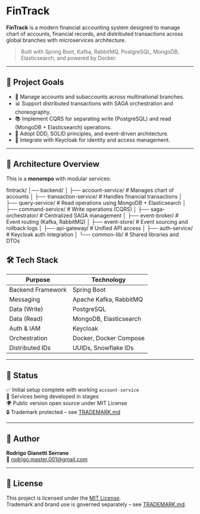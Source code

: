 # FinTrack

**FinTrack** is a modern financial accounting system designed to manage chart of accounts, financial records, and distributed transactions across global branches with microservices architecture.

> Built with Spring Boot, Kafka, RabbitMQ, PostgreSQL, MongoDB, Elasticsearch, and powered by Docker.

---

## 🚀 Project Goals

- 📘 Manage accounts and subaccounts across multinational branches.
- 📊 Support distributed transactions with SAGA orchestration and choreography.
- 📚 Implement CQRS for separating write (PostgreSQL) and read (MongoDB + Elasticsearch) operations.
- 🧠 Adopt DDD, SOLID principles, and event-driven architecture.
- 🔐 Integrate with Keycloak for identity and access management.

---

## 🧱 Architecture Overview

This is a **monorepo** with modular services:

fintrack/ 
│── backend/ 
│ ├── account-service/ # Manages chart of accounts 
│ ├── transaction-service/ # Handles financial transactions 
│ ├── query-service/ # Read operations using MongoDB + Elasticsearch 
│ ├── command-service/ # Write operations (CQRS) 
│ ├── saga-orchestrator/ # Centralized SAGA management 
│ ├── event-broker/ # Event routing (Kafka, RabbitMQ) 
│ ├── event-store/ # Event sourcing and rollback logs 
│ ├── api-gateway/ # Unified API access 
│ ├── auth-service/ # Keycloak auth integration 
│ └── common-lib/ # Shared libraries and DTOs

## 🛠️ Tech Stack

| Purpose             | Technology                         |
|---------------------|-------------------------------------|
| Backend Framework   | Spring Boot                        |
| Messaging           | Apache Kafka, RabbitMQ             |
| Data (Write)        | PostgreSQL                         |
| Data (Read)         | MongoDB, Elasticsearch             |
| Auth & IAM          | Keycloak                           |
| Orchestration       | Docker, Docker Compose             |
| Distributed IDs     | UUIDs, Snowflake IDs               |

---

## 🧪 Status

✅ Initial setup complete with working `account-service`  
🧩 Services being developed in stages  
🌍 Public version open source under MIT License  
🔒 Trademark protected – see [TRADEMARK.md](./TRADEMARK.md)

---

## 👤 Author

**Rodrigo Gianetti Serrano**  
📧 rodrigo.master.001@gmail.com

---

## 📄 License

This project is licensed under the [MIT License](./LICENSE).  
Trademark and brand use is governed separately – see [TRADEMARK.md](./TRADEMARK.md).